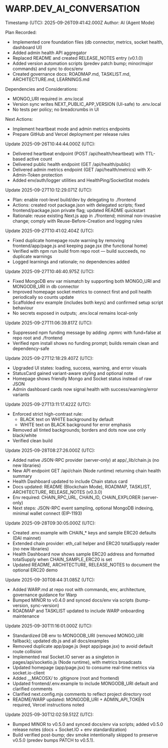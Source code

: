 # WARP.DEV_AI_CONVERSATION

Timestamp (UTC): 2025-09-26T09:41:42.000Z
Author: AI (Agent Mode)

Plan Recorded:
- Implemented core foundation files (db connector, metrics, socket health, dashboard UI)
- Added admin health API aggregator
- Replaced README and created RELEASE_NOTES entry (v0.1.0)
- Added version automation scripts (predev patch bump; minor/major commands) and sync to docs/env
- Created governance docs: ROADMAP.md, TASKLIST.md, ARCHITECTURE.md, LEARNINGS.md

Dependencies and Considerations:
- MONGO_URI required in .env.local
- Version sync writes NEXT_PUBLIC_APP_VERSION (UI-safe) to .env.local
- No tests per policy; no breadcrumbs in UI

Next Actions:
- Implement heartbeat mode and admin metrics endpoints
- Prepare GitHub and Vercel deployment per release rules

Update 2025-09-26T10:44:44.000Z (UTC):
- Delivered heartbeat endpoint (POST /api/health/heartbeat) with TTL-based active count
- Delivered public health endpoint (GET /api/health/public)
- Delivered admin metrics endpoint (GET /api/health/metrics) with X-Admin-Token protection
- Added env/auth/logger utilities and HealthPing/SocketStat models

Update 2025-09-27T10:12:29.071Z (UTC):
- Plan: enable root-level build/dev by delegating to ./frontend
- Actions: created root package.json with delegated scripts; fixed frontend/package.json private flag; updated README quickstart
- Rationale: reuse existing Next.js app in ./frontend; minimal non-invasive change; comply with Reuse-Before-Creation and logging rules

Update 2025-09-27T10:41:02.404Z (UTC):
- Fixed duplicate homepage route warning by removing frontend/app/page.js and keeping page.jsx (the functional home)
- Verified with npm run build from repo root — build succeeds, no duplicate warnings
- Logged learnings and rationale; no dependencies added

Update 2025-09-27T10:46:40.975Z (UTC):
- Fixed MongoDB env var mismatch by supporting both MONGO_URI and MONGODB_URI in db connector
- Improved homepage socket metrics to connect first and poll health periodically so counts update
- Scaffolded env example (includes both keys) and confirmed setup script behaviour
- No secrets exposed in outputs; .env.local remains local-only

Update 2025-09-27T11:06:39.817Z (UTC):
- Suppressed npm funding message by adding .npmrc with fund=false at repo root and ./frontend
- Verified npm install shows no funding prompt; builds remain clean and dependency-safe

Update 2025-09-27T12:18:29.407Z (UTC):
- Upgraded UI states: loading, success, warning, and error visuals
- StatusCard gained variant-aware styling and optional note
- Homepage shows friendly Mongo and Socket status instead of raw JSON
- Admin dashboard cards now signal health with success/warning/error variants

Update 2025-09-27T13:11:17.422Z (UTC):
- Enforced strict high-contrast rule:
  - BLACK text on WHITE background by default
  - WHITE text on BLACK background for error emphasis
- Removed all tinted backgrounds; borders and dots now use only black/white
- Verified clean build

Update 2025-09-28T08:27:26.000Z (UTC):
- Added native JSON-RPC provider (server-only) at app/_lib/chain.js (no new libraries)
- New API endpoint GET /api/chain (Node runtime) returning chain health summary
- Health Dashboard updated to include Chain status card
- Docs updated: README (Blockchain Mode), ROADMAP, TASKLIST, ARCHITECTURE, RELEASE_NOTES (v0.3.0)
- Env required: CHAIN_RPC_URL, CHAIN_ID, CHAIN_EXPLORER (server-only)
- Next steps: JSON-RPC event sampling, optional MongoDB indexing, minimal wallet connect (EIP-1193)

Update 2025-09-28T09:30:05.000Z (UTC):
- Created .env.example with CHAIN_* keys and sample ERC20 defaults (DAI mainnet)
- Extended chain provider: eth_call helper and ERC20 totalSupply reader (no new libraries)
- Health Dashboard now shows sample ERC20 address and formatted totalSupply when CHAIN_SAMPLE_ERC20 is set
- Updated README, ARCHITECTURE, RELEASE_NOTES to document the optional ERC20 demo

Update 2025-09-30T08:44:31.085Z (UTC):
- Added WARP.md at repo root with commands, env, architecture, governance guidance for Warp
- Bumped MINOR to v0.4.0 and synced docs/env via scripts (bump-version, sync-version)
- ROADMAP and TASKLIST updated to include WARP onboarding maintenance

Update 2025-09-30T11:16:01.000Z (UTC):
- Standardized DB env to MONGODB_URI (removed MONGO_URI fallback); updated db.js and all docs/examples
- Removed duplicate app/page.js (kept app/page.jsx) to avoid default route collision
- Implemented real Socket.IO server as a singleton in pages/api/socketio.js (Node runtime), with metrics broadcasts
- Updated homepage (app/page.jsx) to consume real-time metrics via socket.io-client
- Added __MACOSX/ to .gitignore (root and frontend)
- Updated frontend/.env.example to include MONGODB_URI default and clarified comments
- Clarified next.config.mjs comments to reflect project directory root
- README/WARP updated: MONGODB_URI + ADMIN_API_TOKEN required, Vercel instructions noted

Update 2025-09-30T12:02:59.512Z (UTC):
- Bumped MINOR to v0.5.0 and synced docs/env via scripts; added v0.5.0 release notes (docs + Socket.IO + env standardization)
- Build verified post-bump; dev smoke intentionally skipped to preserve v0.5.0 (predev bumps PATCH to v0.5.1).
